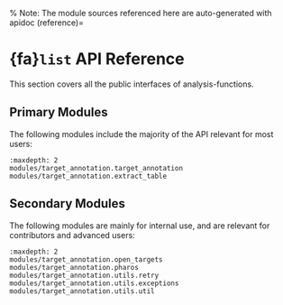 % Note: The module sources referenced here are auto-generated with apidoc
(reference)=
# {fa}`list` API Reference
This section covers all the public interfaces of analysis-functions.

## Primary Modules
The following modules include the majority of the API relevant for most users:

```{toctree}
:maxdepth: 2
modules/target_annotation.target_annotation
modules/target_annotation.extract_table
```

## Secondary Modules
The following modules are mainly for internal use, and are relevant for contributors and advanced users:
```{toctree}
:maxdepth: 2
modules/target_annotation.open_targets
modules/target_annotation.pharos
modules/target_annotation.utils.retry
modules/target_annotation.utils.exceptions
modules/target_annotation.utils.util
```